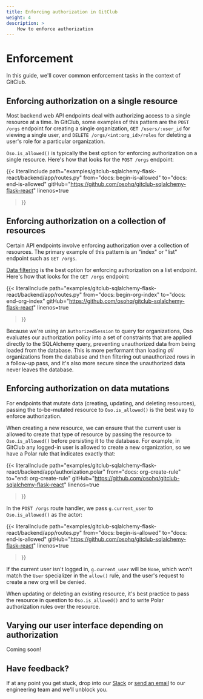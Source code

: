 ```yaml
---
title: Enforcing authorization in GitClub
weight: 4
description: >
    How to enforce authorization
---
```


# Enforcement

In this guide, we'll cover common enforcement tasks in the context of
GitClub.

## Enforcing authorization on a single resource

Most backend web API endpoints deal with authorizing access to a single
resource at a time. In GitClub, some examples of this pattern are the `POST
/orgs` endpoint for creating a single organization, `GET /users/:user_id` for
viewing a single user, and `DELETE /orgs/<int:org_id>/roles` for deleting a
user's role for a particular organization.

`Oso.is_allowed()` is typically the best option for enforcing authorization on
a single resource. Here's how that looks for the `POST /orgs` endpoint:

{{< literalInclude
    path="examples/gitclub-sqlalchemy-flask-react/backend/app/routes.py"
    from="docs: begin-is-allowed"
    to="docs: end-is-allowed"
    gitHub="https://github.com/osohq/gitclub-sqlalchemy-flask-react"
    linenos=true
>}}

## Enforcing authorization on a collection of resources

Certain API endpoints involve enforcing authorization over a collection of
resources. The primary example of this pattern is an "index" or "list" endpoint
such as `GET /orgs`.

[Data filtering](guides/data_access/sqlalchemy) is the best option for
enforcing authorization on a list endpoint. Here's how that looks for the `GET
/orgs` endpoint:

{{< literalInclude
    path="examples/gitclub-sqlalchemy-flask-react/backend/app/routes.py"
    from="docs: begin-org-index"
    to="docs: end-org-index"
    gitHub="https://github.com/osohq/gitclub-sqlalchemy-flask-react"
    linenos=true
>}}

Because we're using an `AuthorizedSession` to query for organizations, Oso
evaluates our authorization policy into a set of constraints that are applied
directly to the SQLAlchemy query, preventing unauthorized data from being
loaded from the database. This is more performant than loading *all*
organizations from the database and then filtering out unauthorized rows in a
follow-up pass, and it's also more secure since the unauthorized data never
leaves the database.

## Enforcing authorization on data mutations

For endpoints that mutate data (creating, updating, and deleting resources),
passing the to-be-mutated resource to `Oso.is_allowed()` is the best way to
enforce authorization.

When creating a new resource, we can ensure that the current user is allowed to
create that type of resource by passing the resource to `Oso.is_allowed()`
before persisting it to the database. For example, in GitClub any logged-in
user is allowed to create a new organization, so we have a Polar rule that
indicates exactly that:

{{< literalInclude
    path="examples/gitclub-sqlalchemy-flask-react/backend/app/authorization.polar"
    from="docs: org-create-rule"
    to="end: org-create-rule"
    gitHub="https://github.com/osohq/gitclub-sqlalchemy-flask-react"
    linenos=true
>}}

In the `POST /orgs` route handler, we pass `g.current_user` to
`Oso.is_allowed()` as the actor:

{{< literalInclude
    path="examples/gitclub-sqlalchemy-flask-react/backend/app/routes.py"
    from="docs: begin-is-allowed"
    to="docs: end-is-allowed"
    gitHub="https://github.com/osohq/gitclub-sqlalchemy-flask-react"
    linenos=true
>}}

If the current user isn't logged in, `g.current_user` will be `None`, which
won't match the `User` specializer in the `allow()` rule, and the user's
request to create a new org will be denied.

When updating or deleting an existing resource, it's best practice to pass the
resource in question to `Oso.is_allowed()` and to write Polar authorization
rules over the resource.

<!-- TODO(gj): example in GitClub -->

## Varying our user interface depending on authorization

Coming soon!

## Have feedback?

If at any point you get stuck, drop into our
[Slack](https://join-slack.osohq.com/) or <a href="mailto:engineering@osohq.com">send an email</a> to our engineering
team and we'll unblock you.
